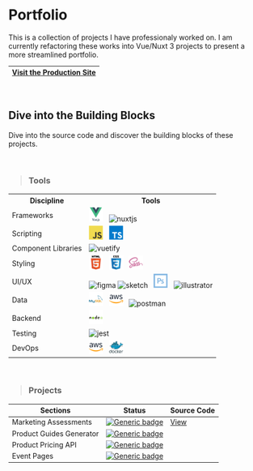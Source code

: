 # Portfolio
This is a collection of projects I have professionaly worked on. I am currently refactoring these works into Vue/Nuxt 3 projects to present a more streamlined portfolio.

| [Visit the Production Site](https://www.emmett.fyi) |
| ----------- |
<p>&nbsp;</p>

## Dive into the Building Blocks
Dive into the source code and discover the building blocks of these projects.
<p>&nbsp;</p>

> ### Tools
<table>
    <tr>
        <th>Discipline</th>
        <th>Tools</th>
    </tr>
    <tr>
        <td>Frameworks</td>
        <td>
            <img src="https://raw.githubusercontent.com/devicons/devicon/master/icons/vuejs/vuejs-original-wordmark.svg" alt="vuejs" width="28" height="28"/>&nbsp;&nbsp;
            <img src="https://www.vectorlogo.zone/logos/nuxtjs/nuxtjs-icon.svg" alt="nuxtjs" width="28" height="28"/> 
        </td>
    </tr>
    <tr>
        <td>Scripting</td>
        <td>
            <img src="https://raw.githubusercontent.com/devicons/devicon/master/icons/javascript/javascript-original.svg" alt="javascript" width="28" height="28"/>&nbsp;&nbsp; 
            <img src="https://raw.githubusercontent.com/devicons/devicon/master/icons/typescript/typescript-original.svg" alt="typescript" width="28" height="28"/> 
        </td>
    </tr>
    <tr>
        <td>Component Libraries</td>
        <td>
            <img src="https://bestofjs.org/logos/vuetify.svg" alt="vuetify" width="28" height="28"/> 
        </td>
    </tr>
    <tr>
        <td>Styling</td>
        <td>
            <img src="https://raw.githubusercontent.com/devicons/devicon/master/icons/html5/html5-original-wordmark.svg" alt="html5" width="28" height="28"/>&nbsp;&nbsp; 
            <img src="https://raw.githubusercontent.com/devicons/devicon/master/icons/css3/css3-original-wordmark.svg" alt="css3" width="28" height="28"/>&nbsp;&nbsp; 
            <img src="https://raw.githubusercontent.com/devicons/devicon/master/icons/sass/sass-original.svg" alt="sass" width="28" height="28"/> 
        </td>
    </tr>
    <tr>
        <td>UI/UX</td>
        <td>
          <img src="https://www.vectorlogo.zone/logos/figma/figma-icon.svg" alt="figma" width="28" height="28"/> 
            <img src="https://www.vectorlogo.zone/logos/sketchapp/sketchapp-icon.svg" alt="sketch" width="28" height="28"/>&nbsp;&nbsp;   
            <img src="https://raw.githubusercontent.com/devicons/devicon/master/icons/photoshop/photoshop-line.svg" alt="photoshop" width="28" height="28"/>&nbsp;&nbsp; 
            <img src="https://www.vectorlogo.zone/logos/adobe_illustrator/adobe_illustrator-icon.svg" alt="illustrator" width="28" height="28"/> 
        </td>
    </tr>
    <tr>
        <td>Data</td>
        <td>
            <img src="https://raw.githubusercontent.com/devicons/devicon/master/icons/mysql/mysql-original-wordmark.svg" alt="mysql" width="28" height="28"/>&nbsp;&nbsp; 
            <img src="https://raw.githubusercontent.com/devicons/devicon/master/icons/amazonwebservices/amazonwebservices-original-wordmark.svg" alt="aws" width="28" height="28"/>&nbsp;&nbsp; 
            <img src="https://www.vectorlogo.zone/logos/getpostman/getpostman-icon.svg" alt="postman" width="28" height="28"/> 
        </td>
    </tr>
    <tr>
        <td>Backend</td>
        <td>
            <img src="https://raw.githubusercontent.com/devicons/devicon/master/icons/nodejs/nodejs-original-wordmark.svg" alt="nodejs" width="28" height="28"/> 
        </td>
    </tr>
    <tr>
        <td>Testing</td>
        <td>
        <img src="https://www.vectorlogo.zone/logos/jestjsio/jestjsio-icon.svg" alt="jest" width="28" height="28"/> 
        </td>
    </tr>
    <tr>
        <td>DevOps</td>
        <td>
          <img src="https://raw.githubusercontent.com/devicons/devicon/master/icons/amazonwebservices/amazonwebservices-original-wordmark.svg" alt="aws" width="28" height="28"/>&nbsp;&nbsp; 
        <img src="https://raw.githubusercontent.com/devicons/devicon/master/icons/docker/docker-original-wordmark.svg" alt="docker" width="28" height="28"/> 
        </td>
    </tr>
</table>
<p>&nbsp;</p>

> ### Projects

| Sections | Status | Source Code |
| ----------- | ----------- | ----------- |
| Marketing Assessments | [![Generic badge](https://img.shields.io/badge/_-Ready-mediumgreen.svg)](/pages/portfolio/quiz#readme)  | [View](https://www.example.com) | 
| Product Guides Generator | [![Generic badge](https://img.shields.io/badge/_-In_Progress-gold.svg)](#)  | |
| Product Pricing API | [![Generic badge](https://img.shields.io/badge/_-Backlogged-red.svg)](#)  | |
| Event Pages | [![Generic badge](https://img.shields.io/badge/_-Backlogged-red.svg)](#) | |


